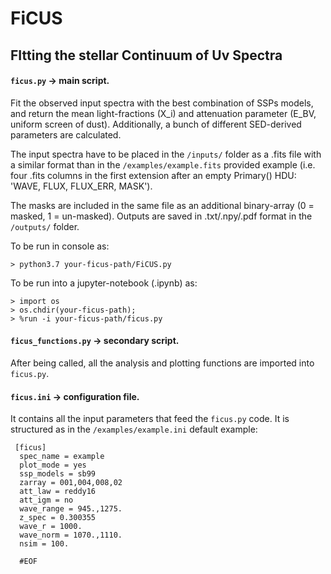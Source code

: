 # FiCUS

## FItting the stellar Continuum of Uv Spectra


#### ```ficus.py``` -> main script. 
 Fit the observed input spectra with the best combination of SSPs models, and return 
 the mean light-fractions (X_i) and attenuation parameter (E_BV, uniform screen of dust). 
 Additionally, a bunch of different SED-derived parameters are calculated. 
 
 The input spectra have to be placed in the ```/inputs/``` folder as a .fits file with 
 a similar format than in the ```/examples/example.fits``` provided example (i.e. four .fits columns 
 in the first extension after an empty Primary() HDU: 'WAVE, FLUX, FLUX_ERR, MASK'). 
 
 The masks are included in the same file as an additional binary-array (0 = masked, 1 = un-masked).
 Outputs are saved in .txt/.npy/.pdf format in the ```/outputs/``` folder.

 To be run in console as:
 ```
 > python3.7 your-ficus-path/FiCUS.py
 ```
 
 To be run into a jupyter-notebook (.ipynb) as:
 ```
 > import os
 > os.chdir(your-ficus-path);
 > %run -i your-ficus-path/ficus.py
 ```


#### ```ficus_functions.py``` -> secondary script. 
 After being called, all the analysis and plotting functions are imported into ```ficus.py```.


#### ```ficus.ini``` -> configuration file. 
 It contains all the input parameters that feed the ```ficus.py``` code.
 It is structured as in the ```/examples/example.ini``` default example:
 
 ```> less /examples/example.ini
  [ficus]
   spec_name = example
   plot_mode = yes
   ssp_models = sb99
   zarray = 001,004,008,02
   att_law = reddy16
   att_igm = no
   wave_range = 945.,1275.
   z_spec = 0.300355
   wave_r = 1000.
   wave_norm = 1070.,1110.
   nsim = 100.
  
   #EOF
 ```

